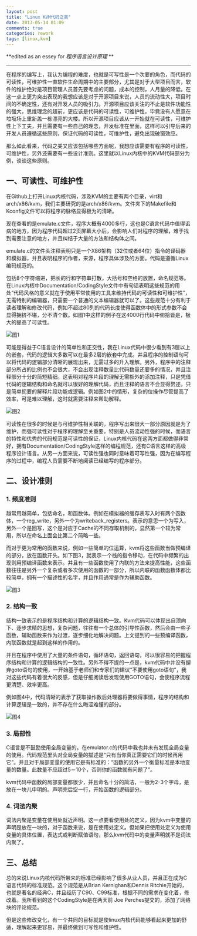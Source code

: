 ```yaml
---
layout: post
title: "Linux KVM代码之美"
date: 2013-05-14 01:09
comments: true
categories: rework
tags: [linux,kvm]
---
```


 **edited as an essey for *程序语言设计原理* **

* * * * *


在程序的编写上，我认为编程的难度，也就是可写性是一个次要的角色，而代码的可读性，可维护性一直软件生命周期中的主要部分，尤其是对于大型项目而言，软件的维护绝对是项目管理人员首先要考虑的问题，成本的控制，人月量的降低。在这一点上更为突出表现的我想应该是对于开源项目来说，人员的流动性大，项目时间的不确定性，还有对开发人员的吸引力。开源项目应该关注的不止是软件功能性的强大，思维理念的超前，更应该是代码的可读性，可维护性。毕竟没有人愿意在垃圾场上重新盖一栋漂亮的大楼。所以开源项目应该从一开始就在可读性，可维护性上下工夫，并且需要有一些自己的理念，开发标准在里面，这样可以引导后来的开发人员遵循这些原则，保证代码的可读性，可维护性，避免出现破窗效应。

那么如此看来，代码之美又应该包括哪些方面呢，我想应该需要有程序的可读性，可维护性，另外还需要有一些设计准则。这里就以Linux内核中的KVM代码部分为例，谈谈这些原则。

 

一、可读性、可维护性
--------------------

在Github上打开Linux内核代码，涉及KVM的主要有两个目录，virt和arch/x86/kvm，我们主要研究的是arch/x86/kvm。文件夹下的Makefile和Kconfig文件可以将程序的脉络显得极为的清晰。

现在查看的是emulate.c文件，程序大概有4000多行，这也是C语言代码中值得诟病的地方，因为程序代码超过2页屏幕大小后，会影响人们对程序的理解，难于找到需要注意的地方，并且纠结于大量的方法和结构体之间。

emulate.c的文件头注释表明只是一个X86架构（32位或者64位）指令的译码器和模拟器，并且表明程序的作者，来源，程序具体涉及的方面。代码是遵循Linux编码规范的。
<!--more-->
包括8个字符缩进，把长的行和字符串打散，大括号和空格的放置，命名规范等。在Linux内核中Documentation/CodingStyle文件中有句话表明这些规范的用处“代码风格的意义就在于使用平常使用的工具来维持代码的可读性和可维护性”，无需特别的编辑器，只需要一个普通的文本编辑器就可以了。这些规范十分有利于读者理解和修改代码，例如不超过80列的代码长度使得函数体中的形式参数不会显得拥挤不堪，分不清个数。如图1中这样的例子在这4000行代码中俯拾皆是，极大的提高了可读性。

<img src="http://i1113.photobucket.com/albums/k512/billowkiller/LinkSource/1.png" alt="图1"/>

可能是得益于C语言设计的简单性和正交性，我在Linux代码中很少看到有3层以上的嵌套，代码的逻辑大多数可以在最多2层的嵌套中完成。并且程序的控制语句可以将代码的逻辑部分清晰的展现出来，无需过多的升入理解。另外，程序中的注释部分所占的比例也不会很大，不会出现注释数量比代码数量还要多的情况，并且注释部分十分的简短精细。这表明对程序片段的理解无需额外的添加注释，只是凭借代码的逻辑结构和命名就可以很好的理解代码，而且注释的语言不会显得赘述，只是简单扼要的解释片段功能或逻辑。例如图2中的情形，复杂的位操作尽管提高了效率，可是难以理解，这时就需要注释来帮助解释。

<img src="http://i1113.photobucket.com/albums/k512/billowkiller/LinkSource/2.png" alt="图2"/>

可读性在很多的时候是与可维护性相关联的，程序写出来很大一部分原因就是为了维护，而强可读性对于程序的理解至关重要，特别是人员流动性强的时候，而语言的特性和优秀的代码规范是可读性的保证，Linux内核代码在这两方面都做得非常好，拥有Documentation/CodingStyle这样的编程规范，还有C语言这样的高级程序设计语言。从另一方面来说，可读性强也同时意味着可写性强，因为在编写程序的过程中，编程人员需要不断地阅读已经编写的程序部分。

 

二、设计准则
------------

 

### 1. 频度准则

越常用越简单，包括命名，和函数体。例如在模拟器的缓存表写入时有两个函数体，一个reg\_write，另外一个为writeback\_registers。表示的意思一个为写入，另外一个是回写，这个是对应于Cache的不同存取机制的，显然第一个较为常用，所以在命名上面会比第二个简略一些。

而对于更为常用的函数来说，例如一些简单的位运算，kvm将这些函数当做预编译的部分，放在函数开头。如下图3，就表示一个栈的指令移动，在代码中频繁的出现则用预编译函数来表示。并且有一些函数使用了内联的方法来提高性能，这些函数往往是另外一个复杂或者多次使用的函数的一部分，所以内联的函数函数体都比较简单，拥有一个描述性的名字，并且作用通常是作为辅助函数。

<img src="http://i1113.photobucket.com/albums/k512/billowkiller/LinkSource/3.png" alt="图3"/>

 

### 2. 结构一致

结构一致表示的是程序结构和计算的逻辑结构一致。Kvm代码可以体现出自顶向下、逐步求精的思想，复杂问题，往往有一个总体的引导性函数，然后会由一些子函数，辅助函数来作为过渡，逐步细化地解决问题。上文提到的一些预编译函数，内联函数就是起到这样的作用的。

并且在程序中使用了大量的条件语句，循环语句，返回语句，可以很容易的把握程序结构和计算的逻辑结构的一致性。另外不得不提的一点是，kvm代码中并没有摒弃goto语句的使用，一开始基于老师们和专家们的建议“不要使用goto语句”，我对这些代码有着很大的反感，但是仔细阅读后发现使用GOTO语句，会使程序流程更清楚、效率更高。

例如图4中，代码清晰的表示了获取操作数后处理器将要做得事情，程序的结构和计算逻辑是一致的，并不存在什么晦涩难懂的部分。

<img src="http://i1113.photobucket.com/albums/k512/billowkiller/LinkSource/4.png" alt="图4"/>

### 3. 局部性

C语言是不鼓励使用全局变量的。在emulator.c的代码中我也并未有发现全局变量的使用。代码规范里头对全局变量的描述是“只有当你真正需要它们的时候再用它”。并且对于局部变量的使用它是有标准的：“函数的另外一个衡量标准是本地变量的数量。此数量不应超过5－10个，否则你的函数就有问题了”。

kvm代码中函数的局部变量都很少，并且命名十分的简洁，一般为2-3个字母，是放在一块儿申明的。声明完后空一行，开始函数的逻辑部分。

### 4. 词法内聚

词法内聚是变量在使用处就近声明。这一点要看使用处的定义，因为kvm中变量的声明是放在一块的，对于函数来说，是在使用处定义。但如果把使用处定义为使用变量的具体位置，表达式或判断赋值语句，那么kvm代码中的变量声明就不是词法内聚了。

三、总结
--------

总的来说Linux内核代码所带来的标准已经影响了很多从业人员，并且正在成为C语言代码的标准规范。这个规范是从Brian Kernighan和Dennis Ritchie开始的，也就是著名的经典C，并且经历了C90、C99标准，根据不同的需求在变化着，修改着。我所看到的这个CodingStyle是在两天前 Joe Perches提交的，添加了网络块的评论规范。

但是这些修改变化，有一个共同的目标就是使linux内核代码能够看起来更加的舒适，理解起来更容易，并最终做到可写性和维护性。

 

 

 
